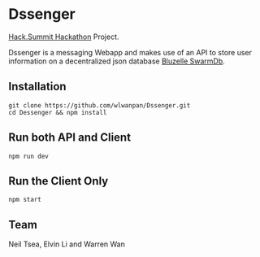 # Dssenger

[Hack.Summit Hackathon](https://hacksummit.org/) Project.

Dssenger is a messaging Webapp and makes use of an API to store user information on a decentralized json database [Bluzelle SwarmDb](https://github.com/bluzelle/swarmDB).

## Installation

```
git clone https://github.com/wlwanpan/Dssenger.git
cd Dessenger && npm install
```

## Run both API and Client

```
npm run dev
```

## Run the Client Only

```
npm start
```

## Team

Neil Tsea, Elvin Li and Warren Wan